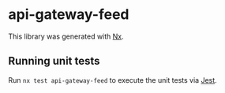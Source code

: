 # api-gateway-feed

This library was generated with [Nx](https://nx.dev).

## Running unit tests

Run `nx test api-gateway-feed` to execute the unit tests via [Jest](https://jestjs.io).
